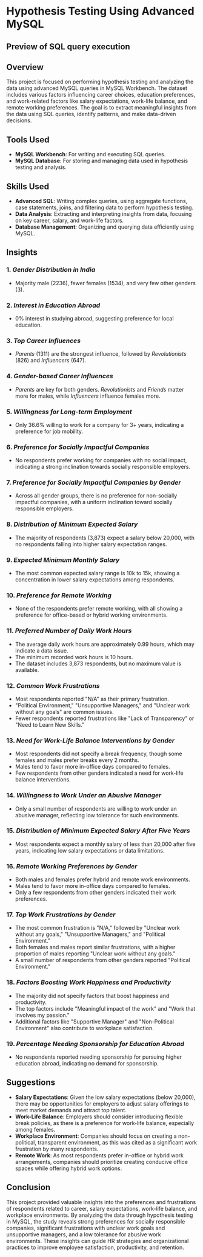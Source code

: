 # Hypothesis Testing Using Advanced MySQL


## Preview of SQL query execution



## Overview
This project is focused on performing hypothesis testing and analyzing the data using advanced MySQL queries in MySQL Workbench. The dataset includes various factors influencing career choices, education preferences, and work-related factors like salary expectations, work-life balance, and remote working preferences. The goal is to extract meaningful insights from the data using SQL queries, identify patterns, and make data-driven decisions.

## Tools Used
- **MySQL Workbench**: For writing and executing SQL queries.
- **MySQL Database**: For storing and managing data used in hypothesis testing and analysis.

## Skills Used
- **Advanced SQL**: Writing complex queries, using aggregate functions, case statements, joins, and filtering data to perform hypothesis testing.
- **Data Analysis**: Extracting and interpreting insights from data, focusing on key career, salary, and work-life factors.
- **Database Management**: Organizing and querying data efficiently using MySQL.

## Insights

### 1. *Gender Distribution in India*  
- Majority male (2236), fewer females (1534), and very few other genders (3).

### 2. *Interest in Education Abroad*  
- 0% interest in studying abroad, suggesting preference for local education.

### 3. *Top Career Influences*  
- *Parents* (1311) are the strongest influence, followed by *Revolutionists* (826) and *Influencers* (647).

### 4. *Gender-based Career Influences*  
- *Parents* are key for both genders. *Revolutionists* and *Friends* matter more for males, while *Influencers* influence females more.

### 5. *Willingness for Long-term Employment*  
- Only 36.6% willing to work for a company for 3+ years, indicating a preference for job mobility.

### 6. *Preference for Socially Impactful Companies*  
- No respondents prefer working for companies with no social impact, indicating a strong inclination towards socially responsible employers.

### 7. *Preference for Socially Impactful Companies by Gender*  
- Across all gender groups, there is no preference for non-socially impactful companies, with a uniform inclination toward socially responsible employers.

### 8. *Distribution of Minimum Expected Salary*  
- The majority of respondents (3,873) expect a salary below 20,000, with no respondents falling into higher salary expectation ranges.

### 9. *Expected Minimum Monthly Salary*  
- The most common expected salary range is 10k to 15k, showing a concentration in lower salary expectations among respondents.

### 10. *Preference for Remote Working*  
- None of the respondents prefer remote working, with all showing a preference for office-based or hybrid working environments.

### 11. *Preferred Number of Daily Work Hours*  
- The average daily work hours are approximately 0.99 hours, which may indicate a data issue.
- The minimum recorded work hours is 10 hours.
- The dataset includes 3,873 respondents, but no maximum value is available.

### 12. *Common Work Frustrations*  
- Most respondents reported "N/A" as their primary frustration.
- "Political Environment," "Unsupportive Managers," and "Unclear work without any goals" are common issues.
- Fewer respondents reported frustrations like "Lack of Transparency" or "Need to Learn New Skills."

### 13. *Need for Work-Life Balance Interventions by Gender*  
- Most respondents did not specify a break frequency, though some females and males prefer breaks every 2 months.
- Males tend to favor more in-office days compared to females.
- Few respondents from other genders indicated a need for work-life balance interventions.

### 14. *Willingness to Work Under an Abusive Manager*  
- Only a small number of respondents are willing to work under an abusive manager, reflecting low tolerance for such environments.

### 15. *Distribution of Minimum Expected Salary After Five Years*  
- Most respondents expect a monthly salary of less than 20,000 after five years, indicating low salary expectations or data limitations.

### 16. *Remote Working Preferences by Gender*  
- Both males and females prefer hybrid and remote work environments.
- Males tend to favor more in-office days compared to females.
- Only a few respondents from other genders indicated their work preferences.

### 17. *Top Work Frustrations by Gender*  
- The most common frustration is "N/A," followed by "Unclear work without any goals," "Unsupportive Managers," and "Political Environment."
- Both females and males report similar frustrations, with a higher proportion of males reporting "Unclear work without any goals."
- A small number of respondents from other genders reported "Political Environment."

### 18. *Factors Boosting Work Happiness and Productivity*  
- The majority did not specify factors that boost happiness and productivity.
- The top factors include "Meaningful impact of the work" and "Work that involves my passion."
- Additional factors like "Supportive Manager" and "Non-Political Environment" also contribute to workplace satisfaction.

### 19. *Percentage Needing Sponsorship for Education Abroad*  
- No respondents reported needing sponsorship for pursuing higher education abroad, indicating no demand for sponsorship.

## Suggestions
- **Salary Expectations**: Given the low salary expectations (below 20,000), there may be opportunities for employers to adjust salary offerings to meet market demands and attract top talent.
- **Work-Life Balance**: Employers should consider introducing flexible break policies, as there is a preference for work-life balance, especially among females.
- **Workplace Environment**: Companies should focus on creating a non-political, transparent environment, as this was cited as a significant work frustration by many respondents.
- **Remote Work**: As most respondents prefer in-office or hybrid work arrangements, companies should prioritize creating conducive office spaces while offering hybrid work options.

## Conclusion
This project provided valuable insights into the preferences and frustrations of respondents related to career, salary expectations, work-life balance, and workplace environments. By analyzing the data through hypothesis testing in MySQL, the study reveals strong preferences for socially responsible companies, significant frustrations with unclear work goals and unsupportive managers, and a low tolerance for abusive work environments. These insights can guide HR strategies and organizational practices to improve employee satisfaction, productivity, and retention.

